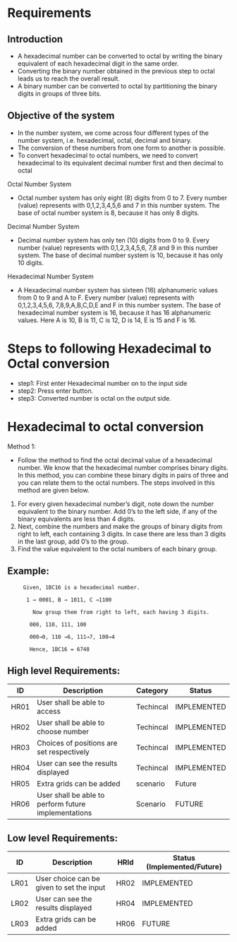 # Requirements

## Introduction

-  A hexadecimal number can be converted to octal by writing the binary equivalent of each hexadecimal digit in the same order. 
-  Converting the binary number obtained in the previous step to octal leads us to reach the overall result.
-   A binary number can be converted to octal by partitioning the binary digits in groups of three bits.

## Objective of the system

-  In the number system, we come across four different types of the number system, i.e. hexadecimal, octal, decimal and binary. 
-  The conversion of these numbers from one form to another is possible. 
-  To convert hexadecimal to octal numbers, we need to convert hexadecimal to its equivalent decimal number first and then decimal to octal

 Octal Number System
  - Octal number system has only eight (8) digits from 0 to 7. Every number (value) represents with
    0,1,2,3,4,5,6 and 7 in this number system. The base of octal number system is 8, because it has
    only 8 digits.
   
Decimal Number System
   - Decimal number system has only ten (10) digits from 0 to 9. Every number (value) represents
     with 0,1,2,3,4,5,6, 7,8 and 9 in this number system. The base of decimal number system is 10,
     because it has only 10 digits.
     
 Hexadecimal Number System
   - A Hexadecimal number system has sixteen (16) alphanumeric values from 0 to 9 and A to F.
     Every number (value) represents with 0,1,2,3,4,5,6, 7,8,9,A,B,C,D,E and F in this number
     system. The base of hexadecimal number system is 16, because it has 16 alphanumeric values.
     Here A is 10, B is 11, C is 12, D is 14, E is 15 and F is 16.

# Steps to following Hexadecimal to Octal conversion

- step1: First enter Hexadecimal number on to the input side
- step2: Press enter button.
- step3: Converted number is octal on the output side. 


# Hexadecimal to octal conversion
  Method 1:
   - Follow the method to find the octal decimal value of a hexadecimal number. We know that the hexadecimal number comprises binary digits. In this method, you can        combine these binary digits in pairs of three and you can relate them to the octal numbers. The steps involved in this method are given below.

   1. For every given hexadecimal number’s digit, note down the number equivalent to the binary number. Add 0’s to the left side, if any of the binary equivalents are       less than 4 digits.
   2. Next, combine the numbers and make the groups of binary digits from right to left, each containing 3 digits. In case there are less than 3 digits in the last           group, add 0’s to the group.
   3. Find the value equivalent to the octal numbers of each binary group.
  
 ## Example:
         Given, 1BC16 is a hexadecimal number.

          1 → 0001, B → 1011, C →1100

            Now group them from right to left, each having 3 digits.

           000, 110, 111, 100

           000→0, 110 →6, 111→7, 100→4

           Hence, 1BC16 = 6748
   
      
## High level Requirements:

| ID   | Description                                              | Category  | Status      |
| ---- | -------------------------------------------------------- | --------- | ----------- |
| HR01 | User shall be able to access                             | Techincal | IMPLEMENTED |
| HR02 | User shall be able to choose number                      | Techincal | IMPLEMENTED |
| HR03 | Choices of positions are set respectively                | Techincal | IMPLEMENTED |
| HR04 | User can see the results displayed                       | Techincal | IMPLEMENTED |
| HR05 |Extra grids can be added                                  | scenario  | Future      |
| HR06 | User shall be able to perform future implementations     | Scenario  | FUTURE      |   

## Low level Requirements:

| ID   | Description                                              | HRId   | Status (Implemented/Future) |
| ---- | -------------------------------------------------------- | ------ | --------------------------- |
| LR01 | User choice can be given to set the input                | HR02   | IMPLEMENTED                 |      
| LR02 | User can see the results displayed                       | HR04   | IMPLEMENTED                 |
| LR03 | Extra grids can be added                                 | HR06   | FUTURE                      |


